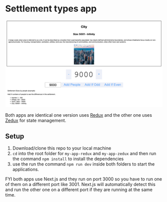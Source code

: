 # Settlement types app

![Settlement](/img/settlement.png 'Settlement')

Both apps are identical one version uses [Redux](https://redux.js.org/) and the other one uses [Zedux](https://omnistac.github.io/zedux/) for state management.

## Setup

1. Download/clone this repo to your local machine
2. `cd` into the root folder for `my-app-redux` and `my-app-zedux` and then run the command `npm install` to install the dependencies
3. use the run the command `npm run dev` inside both folders to start the applications.

FYI both apps use Next.js and they run on port 3000 so you have to run one of them on a different port like 3001. Next.js will automatically detect this and run the other one on a different port if they are running at the same time.
